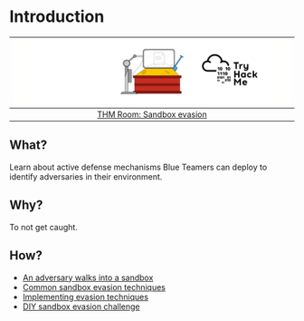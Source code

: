 # Introduction

| ![Sandbox evasion](../../_static/images/thm-sandbox.png) |
|:--:|
| [THM Room: Sandbox evasion](https://tryhackme.com/room/sandboxevasion) |

## What?

Learn about active defense mechanisms Blue Teamers can deploy to identify adversaries in their environment.

## Why?

To not get caught.

## How?

* [An adversary walks into a sandbox](bar.md)
* [Common sandbox evasion techniques](techniques.md)
* [Implementing evasion techniques](implementation.md)
* [DIY sandbox evasion challenge](challenge.md)

